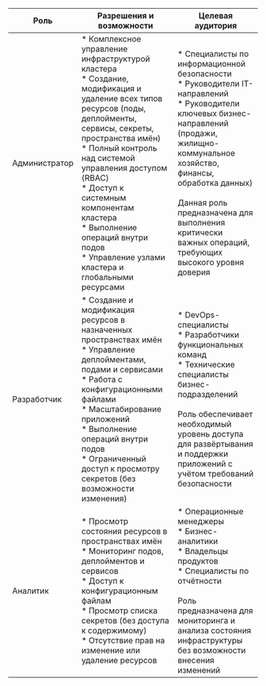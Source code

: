 
|Роль|Разрешения и возможности|Целевая аудитория|
|---|---|---|
|Администратор|* Комплексное управление инфраструктурой кластера<br>* Создание, модификация и удаление всех типов ресурсов (поды, деплойменты, сервисы, секреты, пространства имён)<br>* Полный контроль над системой управления доступом (RBAC)<br>* Доступ к системным компонентам кластера<br>* Выполнение операций внутри подов<br>* Управление узлами кластера и глобальными ресурсами|* Специалисты по информационной безопасности<br>* Руководители IT-направлений<br>* Руководители ключевых бизнес-направлений (продажи, жилищно-коммунальное хозяйство, финансы, обработка данных)<br><br>Данная роль предназначена для выполнения критически важных операций, требующих высокого уровня доверия|
|Разработчик|* Создание и модификация ресурсов в назначенных пространствах имён<br>* Управление деплойментами, подами и сервисами<br>* Работа с конфигурационными файлами<br>* Масштабирование приложений<br>* Выполнение операций внутри подов<br>* Ограниченный доступ к просмотру секретов (без возможности изменения)|* DevOps-специалисты<br>* Разработчики функциональных команд<br>* Технические специалисты бизнес-подразделений<br><br>Роль обеспечивает необходимый уровень доступа для развёртывания и поддержки приложений с учётом требований безопасности|
|Аналитик|* Просмотр состояния ресурсов в пространствах имён<br>* Мониторинг подов, деплойментов и сервисов<br>* Доступ к конфигурационным файлам<br>* Просмотр списка секретов (без доступа к содержимому)<br>* Отсутствие прав на изменение или удаление ресурсов|* Операционные менеджеры<br>* Бизнес-аналитики<br>* Владельцы продуктов<br>* Специалисты по отчётности<br><br>Роль предназначена для мониторинга и анализа состояния инфраструктуры без возможности внесения изменений|
